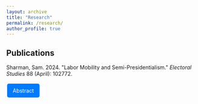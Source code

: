 ```yaml
---
layout: archive
title: "Research"
permalink: /research/
author_profile: true
---
```


## Publications

Sharman, Sam. 2024. "Labor Mobility and Semi-Presidentialism." *Electoral Studies* 88 (April): 102772.

<details>
<summary style="background-color: #007bff; color: white; padding: 10px 15px; cursor: pointer; border: none; border-radius: 5px; text-align: center; display: inline-block; margin: 4px 2px; -webkit-user-select: none; -moz-user-select: none; -ms-user-select: none; user-select: none;">Abstract</summary>
<p style="padding: 10px; margin-top: 10px;">Political scientists frequently argue that presidential and parliamentary democracies produce different policy outcomes but fail to fully consider semi-presidential democracies. To demonstrate the importance of considering semi-presidentialism, I reanalyze an existing argument that presidential democracies have more labor mobility than parliamentary democracies because presidential democracies empower special interests who support immigration. I replicate previous analyses and find little evidence that the type of democracy affects labor mobility. Political scientists need to consider semi-presidentialism or risk erroneous inferences. Further, theories of institutions and immigration policy, and institutional theories more generally, should focus on more specific institutions rather than rely on the blunt distinctions between types of democracies.</p>
</details>
